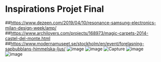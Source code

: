# Inspirations Projet Final
##https://www.dezeen.com/2019/04/10/resonance-samsung-electronics-milan-design-week/amp/
##https://www.archilovers.com/projects/168973/magic-carpets-2014-castel-del-monte.html
##https://www.modernamuseet.se/stockholm/en/event/forelasning-sapbubblans-himmelska-ljus/
![image](https://user-images.githubusercontent.com/90851849/187992937-2bc3334f-f691-423c-ac26-dbd55acf76fb.png)
![image](https://user-images.githubusercontent.com/90851849/187993050-34d8b787-ab31-4b33-abdb-62b743126943.png)
![Capture](https://user-images.githubusercontent.com/90851849/187993385-40e28729-9d80-4130-b92c-136cde1fdfae.PNG)
![image](https://user-images.githubusercontent.com/90851849/187994102-b99ab451-d400-4950-a847-6f0396e33377.png)
![image](https://user-images.githubusercontent.com/90851849/187994377-29fc124d-02d5-451a-ab3a-526d18dc7499.png)

